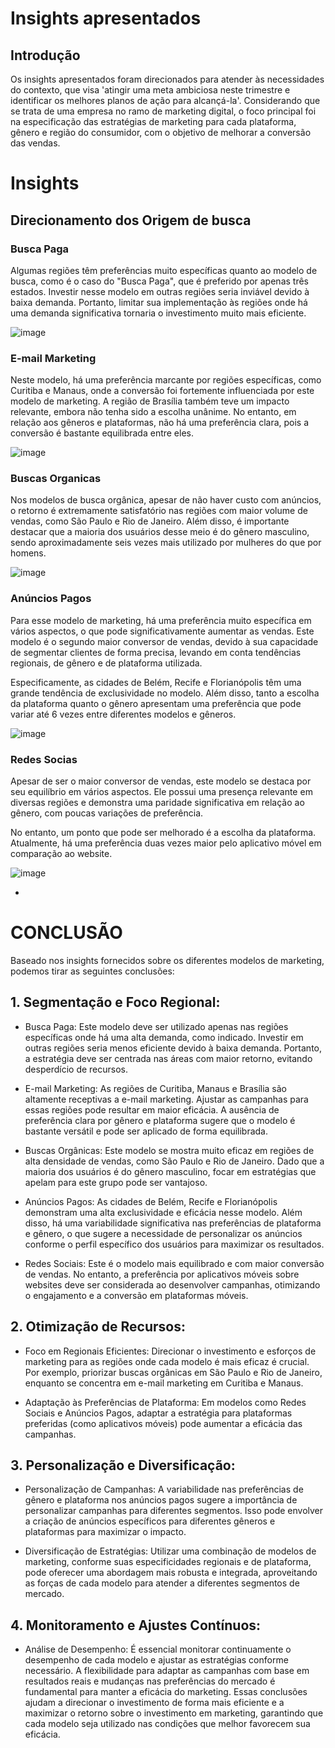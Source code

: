 # Insights apresentados


## Introdução
Os insights apresentados foram direcionados para atender às necessidades do contexto, que visa 'atingir uma meta ambiciosa neste trimestre e identificar os melhores planos de ação para alcançá-la'. Considerando que se trata de uma empresa no ramo de marketing digital, o foco principal foi na especificação das estratégias de marketing para cada plataforma, gênero e região do consumidor, com o objetivo de melhorar a conversão das vendas.  

# Insights

## Direcionamento dos Origem de busca

### Busca Paga

Algumas regiões têm preferências muito específicas quanto ao modelo de busca, como é o caso do "Busca Paga", que é preferido por apenas três estados. Investir nesse modelo em outras regiões seria inviável devido à baixa demanda. Portanto, limitar sua implementação às regiões onde há uma demanda significativa tornaria o investimento muito mais eficiente.

![image](https://github.com/user-attachments/assets/d718dc56-b438-4c12-806b-9e3468a847d1)

### E-mail Marketing


Neste modelo, há uma preferência marcante por regiões específicas, como Curitiba e Manaus, onde a conversão foi fortemente influenciada por este modelo de marketing. A região de Brasília também teve um impacto relevante, embora não tenha sido a escolha unânime. No entanto, em relação aos gêneros e plataformas, não há uma preferência clara, pois a conversão é bastante equilibrada entre eles.


![image](https://github.com/user-attachments/assets/d1a9d946-69b2-4ab5-9113-4575cc390a88)

### Buscas Organicas

Nos modelos de busca orgânica, apesar de não haver custo com anúncios, o retorno é extremamente satisfatório nas regiões com maior volume de vendas, como São Paulo e Rio de Janeiro. Além disso, é importante destacar que a maioria dos usuários desse meio é do gênero masculino, sendo aproximadamente seis vezes mais utilizado por mulheres do que por homens.


![image](https://github.com/user-attachments/assets/b2eb7e82-08d1-4e9c-a051-5421ef66fab6)

### Anúncios Pagos

Para esse modelo de marketing, há uma preferência muito específica em vários aspectos, o que pode significativamente aumentar as vendas. Este modelo é o segundo maior conversor de vendas, devido à sua capacidade de segmentar clientes de forma precisa, levando em conta tendências regionais, de gênero e de plataforma utilizada.

Especificamente, as cidades de Belém, Recife e Florianópolis têm uma grande tendência de exclusividade no modelo. Além disso, tanto a escolha da plataforma quanto o gênero apresentam uma preferência que pode variar até 6 vezes entre diferentes modelos e gêneros.  



![image](https://github.com/user-attachments/assets/0556adaa-8630-483d-b466-8c0408e8fa27)

### Redes Socias
Apesar de ser o maior conversor de vendas, este modelo se destaca por seu equilíbrio em vários aspectos. Ele possui uma presença relevante em diversas regiões e demonstra uma paridade significativa em relação ao gênero, com poucas variações de preferência.

No entanto, um ponto que pode ser melhorado é a escolha da plataforma. Atualmente, há uma preferência duas vezes maior pelo aplicativo móvel em comparação ao website.


![image](https://github.com/user-attachments/assets/ea0a94b5-ccda-4a30-8c66-2da9c5e89a2a)

- 

# CONCLUSÃO
Baseado nos insights fornecidos sobre os diferentes modelos de marketing, podemos tirar as seguintes conclusões:

## **1. Segmentação e Foco Regional:**
- Busca Paga: Este modelo deve ser utilizado apenas nas regiões específicas onde há uma alta demanda, como indicado. Investir em outras regiões seria menos eficiente devido à baixa demanda. Portanto, a estratégia deve ser centrada nas áreas com maior retorno, evitando desperdício de recursos.

- E-mail Marketing: As regiões de Curitiba, Manaus e Brasília são altamente receptivas a e-mail marketing. Ajustar as campanhas para essas regiões pode resultar em maior eficácia. A ausência de preferência clara por gênero e plataforma sugere que o modelo é bastante versátil e pode ser aplicado de forma equilibrada.

- Buscas Orgânicas: Este modelo se mostra muito eficaz em regiões de alta densidade de vendas, como São Paulo e Rio de Janeiro. Dado que a maioria dos usuários é do gênero masculino, focar em estratégias que apelam para este grupo pode ser vantajoso.

- Anúncios Pagos: As cidades de Belém, Recife e Florianópolis demonstram uma alta exclusividade e eficácia nesse modelo. Além disso, há uma variabilidade significativa nas preferências de plataforma e gênero, o que sugere a necessidade de personalizar os anúncios conforme o perfil específico dos usuários para maximizar os resultados.

- Redes Sociais: Este é o modelo mais equilibrado e com maior conversão de vendas. No entanto, a preferência por aplicativos móveis sobre websites deve ser considerada ao desenvolver campanhas, otimizando o engajamento e a conversão em plataformas móveis.

## **2. Otimização de Recursos:**
- Foco em Regionais Eficientes: Direcionar o investimento e esforços de marketing para as regiões onde cada modelo é mais eficaz é crucial. Por exemplo, priorizar buscas orgânicas em São Paulo e Rio de Janeiro, enquanto se concentra em e-mail marketing em Curitiba e Manaus.

- Adaptação às Preferências de Plataforma: Em modelos como Redes Sociais e Anúncios Pagos, adaptar a estratégia para plataformas preferidas (como aplicativos móveis) pode aumentar a eficácia das campanhas.

## **3. Personalização e Diversificação:**
- Personalização de Campanhas: A variabilidade nas preferências de gênero e plataforma nos anúncios pagos sugere a importância de personalizar campanhas para diferentes segmentos. Isso pode envolver a criação de anúncios específicos para diferentes gêneros e plataformas para maximizar o impacto.

- Diversificação de Estratégias: Utilizar uma combinação de modelos de marketing, conforme suas especificidades regionais e de plataforma, pode oferecer uma abordagem mais robusta e integrada, aproveitando as forças de cada modelo para atender a diferentes segmentos de mercado.

## **4. Monitoramento e Ajustes Contínuos:**
- Análise de Desempenho: É essencial monitorar continuamente o desempenho de cada modelo e ajustar as estratégias conforme necessário. A flexibilidade para adaptar as campanhas com base em resultados reais e mudanças nas preferências do mercado é fundamental para manter a eficácia do marketing.
Essas conclusões ajudam a direcionar o investimento de forma mais eficiente e a maximizar o retorno sobre o investimento em marketing, garantindo que cada modelo seja utilizado nas condições que melhor favorecem sua eficácia.


